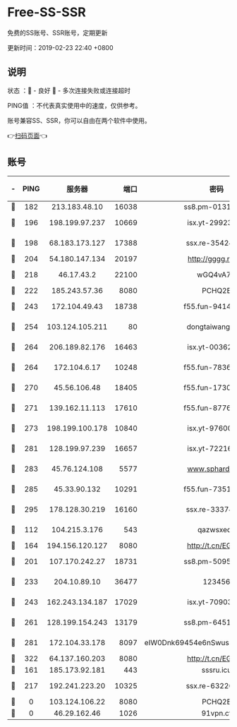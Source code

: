 # Free-SS-SSR

免费的SS账号、SSR账号，定期更新

更新时间：2019-02-23 22:40 +0800

## 说明

状态     ：🙂 - 良好 🙁 - 多次连接失败或连接超时

PING值   ：不代表真实使用中的速度，仅供参考。

账号兼容SS、SSR，你可以自由在两个软件中使用。

👉[扫码页面](https://liesauer.github.io/free-ss-ssr.github.io/)👈

## 账号

|-|PING|服务器|端口|密码|加密方式|区域|
|:----:|:----:|:-----:|-----:|:----:|:----:|:----:|
|🙂|182|213.183.48.10|16038|ss8.pm-01318678|rc4-md5|RU|
|🙂|196|198.199.97.237|10669|isx.yt-29923675|aes-256-cfb|US|
|🙂|198|68.183.173.127|17388|ssx.re-35424497|aes-256-cfb|US|
|🙂|204|54.180.147.134|20197|http://gggg.rocks|chacha20|KR|
|🙂|218|46.17.43.2|22100|wGQ4vA7D|aes-256-gcm|RU|
|🙂|222|185.243.57.36|8080|PCHQ2E|rc4-md5|US|
|🙂|243|172.104.49.43|18738|f55.fun-94147766|aes-256-cfb|SG|
|🙂|254|103.124.105.211|80|dongtaiwang.com|aes-256-cfb|US|
|🙂|264|206.189.82.176|16463|isx.yt-00362323|aes-256-cfb|SG|
|🙂|264|172.104.6.17|10248|f55.fun-78360191|aes-256-cfb|US|
|🙂|270|45.56.106.48|18405|f55.fun-17301402|aes-256-cfb|US|
|🙂|271|139.162.11.113|17610|f55.fun-87762700|aes-256-cfb|SG|
|🙂|273|198.199.100.178|10840|isx.yt-97600185|aes-256-cfb|US|
|🙂|281|128.199.97.239|16657|isx.yt-72216653|aes-256-cfb|SG|
|🙂|283|45.76.124.108|5577|www.sphard.com|aes-256-cfb|AU|
|🙂|285|45.33.90.132|10291|f55.fun-73512768|aes-256-cfb|US|
|🙂|295|178.128.30.219|16160|ssx.re-33374521|aes-256-cfb|SG|
|🙂|112|104.215.3.176|543|qazwsxedc|aes-256-gcm|JP|
|🙂|164|194.156.120.127|8080|http://t.cn/EGJIyrl|rc4-md5|RU|
|🙂|201|107.170.242.27|18731|ss8.pm-50950263|aes-256-cfb|US|
|🙂|233|204.10.89.10|36477|123456|aes-256-cfb|US|
|🙂|243|162.243.134.187|17029|isx.yt-70903569|aes-256-cfb|US|
|🙂|261|128.199.154.243|13179|ss8.pm-64511599|aes-256-cfb|SG|
|🙂|281|172.104.33.178|8097|eIW0Dnk69454e6nSwuspv9DmS201tQ0D|aes-256-cfb|SG|
|🙂|322|64.137.160.203|8080|http://t.cn/EGJIyrl|rc4-md5|CA|
|🙁|161|185.173.92.181|443|sssru.icu|rc4-md5|RU|
|🙁|217|192.241.223.20|10325|ssx.re-63226148|aes-256-cfb|US|
|🙁|0|103.124.106.22|8080|PCHQ2E|rc4-md5|US|
|🙁|0|46.29.162.46|1026|91vpn.cf|rc4-md5|RU|
